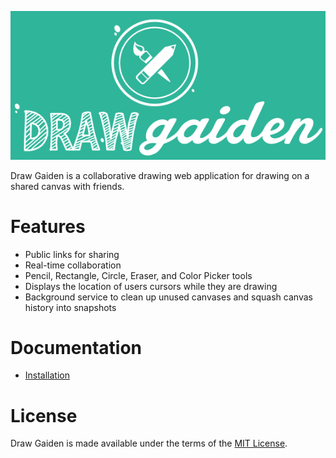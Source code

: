 ![Draw Gaiden](https://raw.githubusercontent.com/cschram/drawgaiden/master/client/src/img/logo_big.png)

Draw Gaiden is a collaborative drawing web application for drawing on a shared canvas with friends.

# Features

* Public links for sharing
* Real-time collaboration
* Pencil, Rectangle, Circle, Eraser, and Color Picker tools
* Displays the location of users cursors while they are drawing
* Background service to clean up unused canvases and squash canvas history into snapshots

# Documentation

* [Installation](docs/installation.md)

# License

Draw Gaiden is made available under the terms of the [MIT License](https://en.wikipedia.org/wiki/MIT_License).
